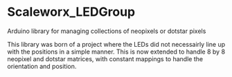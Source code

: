 # Scaleworx_LEDGroup

Arduino library for managing collections of neopixels or dotstar pixels

This library was born of a project where the LEDs did not necessairly line up with the positions
in a simple manner. This is now extended to handle 8 by 8 neopixel and dotstar matrices, with
constant mappings to handle the orientation and position.
